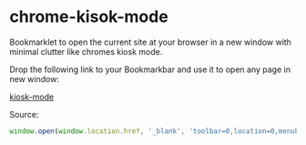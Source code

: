 # chrome-kisok-mode
Bookmarklet to open the current site at your browser in a new window with minimal clutter like chromes kiosk mode.

Drop the following link to your Bookmarkbar and use it to open any page in new window:

[kiosk-mode](javascript:\(function\(\)%7Bwindow.open\(window.location.href%2C%20'_blank'%2C%20'toolbar%3D0%2Clocation%3D0%2Cmenubar%3D0'\)%7D\)\(\))

Source:  
``` javascript
window.open(window.location.href, '_blank', 'toolbar=0,location=0,menubar=0');
```
